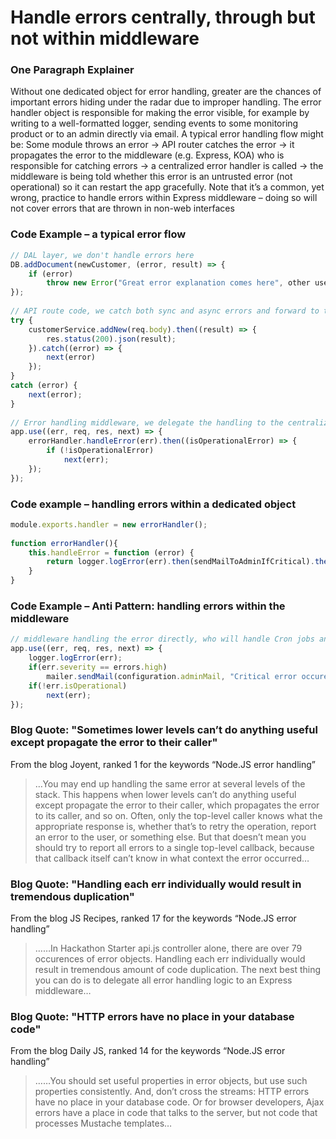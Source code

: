 # Handle errors centrally, through but not within middleware


### One Paragraph Explainer

Without one dedicated object for error handling, greater are the chances of important errors hiding under the radar due to improper handling. The error handler object is responsible for making the error visible, for example by writing to a well-formatted logger, sending events to some monitoring product or to an admin directly via email. A typical error handling flow might be: Some module throws an error -> API router catches the error -> it propagates the error to the middleware (e.g. Express, KOA) who is responsible for catching errors -> a centralized error handler is called -> the middleware is being told whether this error is an untrusted error (not operational) so it can restart the app gracefully. Note that it’s a common, yet wrong, practice to handle errors within Express middleware – doing so will not cover errors that are thrown in non-web interfaces



### Code Example – a typical error flow

```javascript
// DAL layer, we don't handle errors here
DB.addDocument(newCustomer, (error, result) => {
    if (error)
        throw new Error("Great error explanation comes here", other useful parameters)
});
 
// API route code, we catch both sync and async errors and forward to the middleware
try {
    customerService.addNew(req.body).then((result) => {
        res.status(200).json(result);
    }).catch((error) => {
        next(error)
    });
}
catch (error) {
    next(error);
}
 
// Error handling middleware, we delegate the handling to the centralized error handler
app.use((err, req, res, next) => {
    errorHandler.handleError(err).then((isOperationalError) => {
        if (!isOperationalError)
            next(err);
    });
});

```

### Code example – handling errors within a dedicated object

```javascript
module.exports.handler = new errorHandler();
 
function errorHandler(){
    this.handleError = function (error) {
        return logger.logError(err).then(sendMailToAdminIfCritical).then(saveInOpsQueueIfCritical).then(determineIfOperationalError);
    }
}
```

### Code Example – Anti Pattern: handling errors within the middleware

```javascript
// middleware handling the error directly, who will handle Cron jobs and testing errors?
app.use((err, req, res, next) => {
    logger.logError(err);
    if(err.severity == errors.high)
        mailer.sendMail(configuration.adminMail, "Critical error occured", err);
    if(!err.isOperational)
        next(err);
});

```

### Blog Quote: "Sometimes lower levels can’t do anything useful except propagate the error to their caller"
 From the blog Joyent, ranked 1 for the keywords “Node.JS error handling”
 
 > …You may end up handling the same error at several levels of the stack. This happens when lower levels can’t do anything useful except propagate the error to their caller, which propagates the error to its caller, and so on. Often, only the top-level caller knows what the appropriate response is, whether that’s to retry the operation, report an error to the user, or something else. But that doesn’t mean you should try to report all errors to a single top-level callback, because that callback itself can’t know in what context the error occurred…

 
### Blog Quote: "Handling each err individually would result in tremendous duplication"
 From the blog JS Recipes, ranked 17 for the keywords “Node.JS error handling”
 
 > ……In Hackathon Starter api.js controller alone, there are over 79 occurences of error objects. Handling each err individually would result in tremendous amount of code duplication. The next best thing you can do is to delegate all error handling logic to an Express middleware…


### Blog Quote: "HTTP errors have no place in your database code"
 From the blog Daily JS, ranked 14 for the keywords “Node.JS error handling”
 
 > ……You should set useful properties in error objects, but use such properties consistently. And, don’t cross the streams: HTTP errors have no place in your database code. Or for browser developers, Ajax errors have a place in code that talks to the server, but not code that processes Mustache templates…

